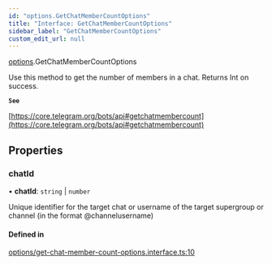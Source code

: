 ```yaml
---
id: "options.GetChatMemberCountOptions"
title: "Interface: GetChatMemberCountOptions"
sidebar_label: "GetChatMemberCountOptions"
custom_edit_url: null
---
```


[options](../modules/options.md).GetChatMemberCountOptions

Use this method to get the number of members in a chat. Returns Int on success.

**`See`**

[https://core.telegram.org/bots/api#getchatmembercount](https://core.telegram.org/bots/api#getchatmembercount)

## Properties

### chatId

• **chatId**: `string` \| `number`

Unique identifier for the target chat or username of the target supergroup or
channel (in the format @channelusername)

#### Defined in

[options/get-chat-member-count-options.interface.ts:10](https://github.com/DeityLamb/telegramjs/blob/32b4cca/packages/common/lib/interfaces/options/get-chat-member-count-options.interface.ts#L10)
